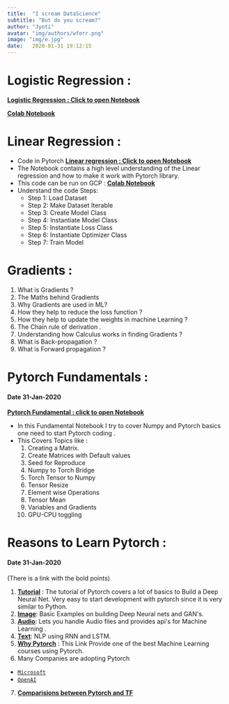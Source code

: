 ```yaml
---
title:  "I scream DataScience"
subtitle: "But do you scream?"
author: "Jyoti"
avatar: "img/authors/wferr.png"
image: "img/e.jpg"
date:   2020-01-31 19:12:15
---
```


# Logistic Regression :
**[Logistic Regression : Click to open Notebook](https://github.com/ijbo/ML_Theory/blob/master/Pytorch/Logistic_Regression.ipynb)**

**[Colab Notebook](https://github.com/ijbo/ML_Theory/blob/master/Pytorch/Logistic_regression_colabs.ipynb)**


# Linear Regression :

- Code in Pytorch **[Linear regression : Click to open Notebook](https://github.com/ijbo/ML_Theory/blob/master/Pytorch/Linear_Regression.ipynb)**
- The Notebook contains a high level understanding of the Linear regression and how to make it work with Pytorch library. 
- This code can be run on GCP : **[Colab Notebook](https://github.com/ijbo/ML_Theory/blob/master/Pytorch/Linear_Regression_colabs.ipynb)**
- Understand the  code Steps:
	- Step 1: Load Dataset
	- Step 2: Make Dataset Iterable
	- Step 3: Create Model Class
	- Step 4: Instantiate Model Class
	- Step 5: Instantiate Loss Class
	- Step 6: Instantiate Optimizer Class
	- Step 7: Train Model 

# Gradients :

1.  What is Gradients ?
2.  The Maths behind Gradients
3.  Why Gradients are used in ML?
4.  How they help to reduce the loss function ?
5.  How they help to update the weights in machine Learning ?
6.  The Chain rule of derivation .
7.  Understanding how Calculus works in finding Gradients ?
8.  What is Back-propagation ?
9.  What is Forward propagation ?

# Pytorch Fundamentals : 
#### Date 31-Jan-2020

**[Pytorch Fundamental : click to open Notebook ](https://github.com/ijbo/ML_Theory/blob/master/Pytorch/Pytorch_Fundatmentals.ipynb)**
- In this Fundamental Notebook I try to cover Numpy and Pytorch basics one need to start Pytorch coding .
- This Covers Topics like :
    1. Creating a Matrix.
    2. Create Matrices with Default values
    3. Seed for Reproduce
    4. Numpy to Torch Bridge
    5. Torch Tensor to Numpy
    6. Tensor Resize
    7. Element wise Operations
    8. Tensor Mean
    9. Variables and Gradients
    10. GPU-CPU toggling 

# Reasons to Learn Pytorch : 
#### Date 31-Jan-2020

(There is a link with the bold points) 
1. **[Tutorial](https://pytorch.org/tutorials/)** : The tutorial of Pytorch covers a lot of basics to Build a Deep Neural Net. Very easy to start development with pytorch since it  is very similar to Python.
2. **[Image](https://pytorch.org/tutorials/#image)**: Basic Examples on building Deep Neural nets and GAN's.
3. **[Audio](https://pytorch.org/tutorials/#audio)**: Lets you handle Audio files and provides api's for Machine Learning . 
4. **[Text](https://pytorch.org/tutorials/#text)**:  NLP using RNN and LSTM.
5. **[Why Pytorch](https://www.fast.ai/2017/09/08/introducing-pytorch-for-fastai/)** : This Link Provide one of the best Machine Learning courses using Pytorch.
6. Many Companies are adopting Pytorch 
-  [`Microsoft`](https://twitter.com/jeremyphoward/status/1182444543574044677?lang=en)
-  [`OpenAI`](https://twitter.com/OpenAI/status/1222927584033247232)
7. **[Comparisions between Pytorch and TF](https://builtin.com/data-science/pytorch-vs-tensorflow)**
